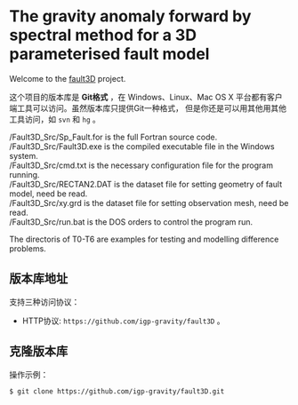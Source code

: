 # The gravity anomaly forward by spectral method for a 3D parameterised fault model

Welcome to the [fault3D](https://github.com/igp-gravity/fault3D) project.     


这个项目的版本库是 **Git格式** ，在 Windows、Linux、Mac OS X
平台都有客户端工具可以访问。虽然版本库只提供Git一种格式，
但是你还是可以用其他用其他工具访问，如 ``svn`` 和 ``hg`` 。

/Fault3D_Src/Sp_Fault.for is the full Fortran source code.     
/Fault3D_Src/Fault3D.exe is the compiled executable file in the Windows system.     
/Fault3D_Src/cmd.txt is the necessary configuration file for the program running.     
/Fault3D_Src/RECTAN2.DAT is the dataset file for setting geometry of fault model, need be read.     
/Fault3D_Src/xy.grd is the dataset file for setting observation mesh, need be read.     
/Fault3D_Src/run.bat is the DOS orders to control the program run.      

The directoris of T0-T6 are examples for testing and modelling difference problems.     

## 版本库地址

支持三种访问协议：

* HTTP协议: `https://github.com/igp-gravity/fault3D` 。

## 克隆版本库

操作示例：

    $ git clone https://github.com/igp-gravity/fault3D.git
